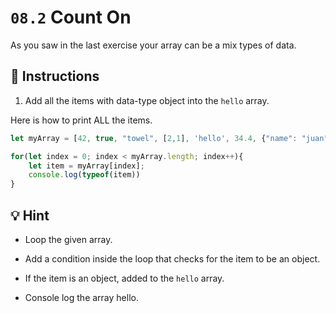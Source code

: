 # `08.2` Count On

As you saw in the last exercise your array can be a mix types of data.

## :pencil: Instructions

1. Add all the items with data-type object into the `hello` array.

Here is how to print ALL the items.

```js
let myArray = [42, true, "towel", [2,1], 'hello', 34.4, {"name": "juan"}];

for(let index = 0; index < myArray.length; index++){
    let item = myArray[index];
    console.log(typeof(item))
}
```

## :bulb: Hint

+ Loop the given array.

+ Add a condition inside the loop that checks for the item to be an object.

+ If the item is an object, added to the `hello` array.

+ Console log the array hello.
